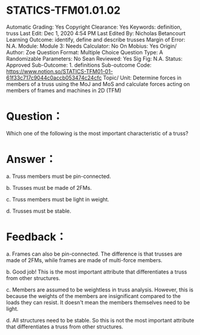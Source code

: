 # STATICS-TFM01.01.02

Automatic Grading: Yes
Copyright Clearance: Yes
Keywords: definition, truss
Last Edit: Dec 1, 2020 4:54 PM
Last Edited By: Nicholas Betancourt
Learning Outcome: identify, define and describe trusses
Margin of Error: N.A.
Module: Module 3:
Needs Calculator: No
On Mobius: Yes
Origin/ Author: Zoe
Question Format: Multiple Choice
Question Type: A
Randomizable Parameters: No
Sean Reviewed: Yes
Sig Fig: N.A.
Status: Approved
Sub-Outcome: 1. definitions
Sub-outcome Code: https://www.notion.so/STATICS-TFM01-01-61f33c717c9044c0accb053474c24cfc
Topic/ Unit: Determine forces in members of a truss using the MoJ and MoS and calculate forces acting on members of frames and machines in 2D (TFM)

# Question：

Which one of the following is the most important characteristic of a truss?

# Answer：

a. Truss members must be pin-connected.

b. Trusses must be made of 2FMs.

c. Truss members must be light in weight.

d. Trusses must be stable. 

# Feedback：

a. Frames can also be pin-connected. The difference is that trusses are made of 2FMs, while frames are made of multi-force members. 

b. Good job! This is the most important attribute that differentiates a truss from other structures. 

c. Members are assumed to be weightless in truss analysis. However, this is because the weights of the members are insignificant compared to the loads they can resist. It doesn't mean the members themselves need to be light.

d. All structures need to be stable. So this is not the most important attribute that differentiates a truss from other structures.